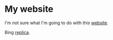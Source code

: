 # My website

I'm not sure what I'm going to do with this [website](https://kepces.github.io).

Bing [replica](https://kepces.github.io/bing/index.html).